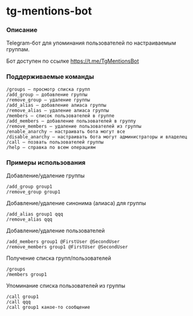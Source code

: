 # tg-mentions-bot

### Описание

Telegram-бот для упоминания пользователей по настраиваемым группам.

Бот доступен по ссылке https://t.me/TgMentionsBot

### Поддерживаемые команды

```
/groups — просмотр списка групп
/add_group — добавление группы
/remove_group — удаление группы
/add_alias — добавление алиаса группы
/remove_alias — удаление алиаса группы
/members — список пользователей в группе
/add_members — добавление пользователей в группу
/remove_members — удаление пользователей из группы
/enable_anarchy — настраивать бота могут все
/disable_anarchy — настраивать бота могут администраторы и владелец
/call — позвать пользователей группы
/help — справка по всем операциям
```

### Примеры использования

Добавление/удаление группы

```
/add_group group1
/remove_group group1
```

Добавление/удаление синонима (алиаса) для группы

```
/add_alias group1 qqq
/remove_alias qqq
```

Добавление/удаление пользователей

```
/add_members group1 @FirstUser @SecondUser
/remove_members group1 @FirstUser @SecondUser
```

Получение списка групп/пользователей

```
/groups
/members group1
```

Упоминание списка пользователей из группы

```
/call group1
/call qqq
/call group1 какое-то сообщение
```

